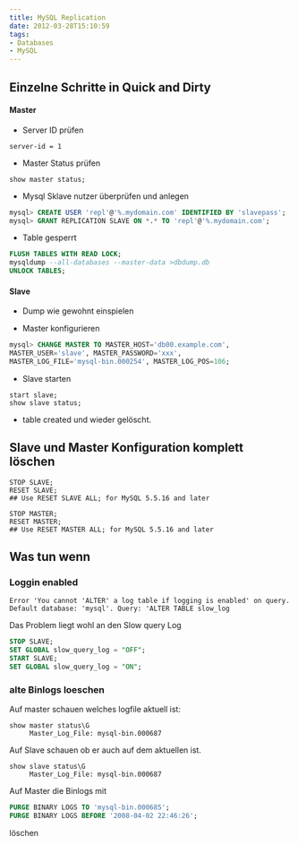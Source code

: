 ```yaml
---
title: MySQL Replication
date: 2012-03-28T15:10:59
tags:
- Databases
- MySQL
---
```


## Einzelne Schritte in Quick and Dirty

#### Master

* Server ID prüfen

```
server-id = 1
```

* Master Status prüfen

```
show master status;
```

* Mysql Sklave nutzer überprüfen und anlegen

``` sql
mysql> CREATE USER 'repl'@'%.mydomain.com' IDENTIFIED BY 'slavepass';
mysql> GRANT REPLICATION SLAVE ON *.* TO 'repl'@'%.mydomain.com';
```

* Table gesperrt

``` sql
FLUSH TABLES WITH READ LOCK;
mysqldump --all-databases --master-data >dbdump.db
UNLOCK TABLES;
```

#### Slave

* Dump wie gewohnt einspielen

* Master konfigurieren

``` sql
mysql> CHANGE MASTER TO MASTER_HOST='db00.example.com',
MASTER_USER='slave', MASTER_PASSWORD='xxx',
MASTER_LOG_FILE='mysql-bin.000254', MASTER_LOG_POS=106;
```

* Slave starten

```
start slave;
show slave status;
```

* table created und wieder gelöscht.

## Slave und Master Konfiguration komplett löschen

```
STOP SLAVE;
RESET SLAVE;
## Use RESET SLAVE ALL; for MySQL 5.5.16 and later
```

```
STOP MASTER;
RESET MASTER;
## Use RESET MASTER ALL; for MySQL 5.5.16 and later
```

## Was tun wenn

### Loggin enabled

```
Error 'You cannot 'ALTER' a log table if logging is enabled' on query. Default database: 'mysql'. Query: 'ALTER TABLE slow_log
```

Das Problem liegt wohl an den Slow query Log

``` sql
STOP SLAVE;
SET GLOBAL slow_query_log = "OFF";
START SLAVE;
SET GLOBAL slow_query_log = "ON";
```

### alte Binlogs loeschen

Auf master schauen welches logfile aktuell ist:

```
show master status\G
     Master_Log_File: mysql-bin.000687

```

Auf Slave schauen ob er auch auf dem aktuellen ist.

```
show slave status\G
     Master_Log_File: mysql-bin.000687
```

Auf Master die Binlogs mit

``` sql
PURGE BINARY LOGS TO 'mysql-bin.000685';
PURGE BINARY LOGS BEFORE '2008-04-02 22:46:26';
```

löschen
